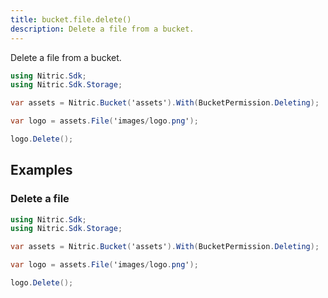 ```yaml
---
title: bucket.file.delete()
description: Delete a file from a bucket.
---
```


Delete a file from a bucket.

```C#
using Nitric.Sdk;
using Nitric.Sdk.Storage;

var assets = Nitric.Bucket('assets').With(BucketPermission.Deleting);

var logo = assets.File('images/logo.png');

logo.Delete();
```

## Examples

### Delete a file

```C#
using Nitric.Sdk;
using Nitric.Sdk.Storage;

var assets = Nitric.Bucket('assets').With(BucketPermission.Deleting);

var logo = assets.File('images/logo.png');

logo.Delete();
```
